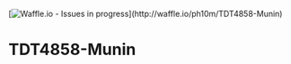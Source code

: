 [![Waffle.io - Issues in progress](https://badge.waffle.io/ph10m/TDT4858-Munin.png?label=in%20progress&title=In%20Progress&style=flat-square')](http://waffle.io/ph10m/TDT4858-Munin)

# TDT4858-Munin
